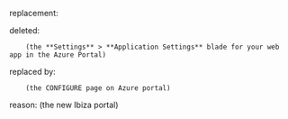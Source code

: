 replacement:

deleted:

		(the **Settings** > **Application Settings** blade for your web app in the Azure Portal)

replaced by:

		(the CONFIGURE page on Azure portal)

reason: (the new Ibiza portal)


